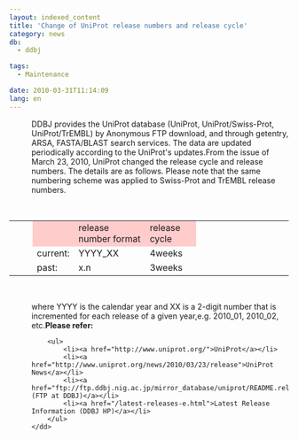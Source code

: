 ```yaml
---
layout: indexed_content
title: 'Change of UniProt release numbers and release cycle'
category: news
db:
  - ddbj

tags:
  - Maintenance

date: 2010-03-31T11:14:09
lang: en
---
```


<dl>
    <dd>DDBJ provides the UniProt database (UniProt, UniProt/Swiss-Prot, UniProt/TrEMBL) by Anonymous FTP download, and through getentry, ARSA, FASTA/BLAST search services. The data are updated periodically according to the UniProt's updates.From the issue of March 23, 2010, UniProt changed the release cycle and release numbers. The details are as follows. Please note that the same numbering scheme was applied to Swiss-Prot and TrEMBL release numbers.</dd>
</dl> 

<table>
    <tbody>
        <tr>
            <td>      </td>
            <td bgcolor="#ffcccc">  </td>
            <td bgcolor="#ffcccc">release number format</td>
            <td bgcolor="#ffcccc">release cycle</td>
            <td>      </td>
            <td>      </td>
            <td>      </td>
            <td>      </td>
        </tr>
        <tr>
            <td>      </td>
            <td>current:</td>
            <td>YYYY_XX</td>
            <td>4weeks</td>
        </tr>
        <tr>
            <td>      </td>
            <td>past:</td>
            <td>x.n</td>
            <td>3weeks</td>
        </tr>
    </tbody>
</table> 

<dl>
    <dd>where YYYY is the calendar year and XX is a 2-digit number that is incremented for each release of a given year,e.g. 2010_01, 2010_02, etc.<strong>Please refer:</strong>

        <ul>
            <li><a href="http://www.uniprot.org/">UniProt</a></li>
            <li><a href="http://www.uniprot.org/news/2010/03/23/release">UniProt News</a></li>
            <li><a href="ftp://ftp.ddbj.nig.ac.jp/mirror_database/uniprot/README.reldate">README.reldate (FTP at DDBJ)</a></li>
            <li><a href="/latest-releases-e.html">Latest Release Information (DDBJ HP)</a></li>
        </ul>
    </dd>
</dl>
